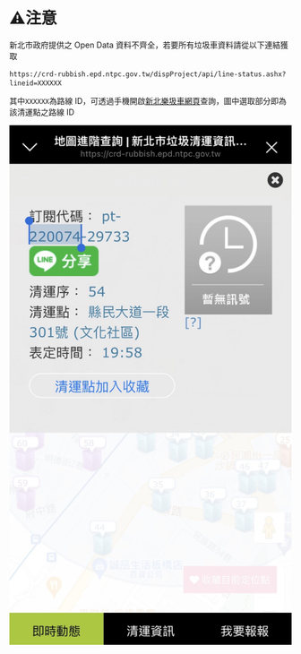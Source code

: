 # :warning:注意

新北市政府提供之 Open Data 資料不齊全，若要所有垃圾車資料請從以下連結獲取

```
https://crd-rubbish.epd.ntpc.gov.tw/dispProject/api/line-status.ashx?lineid=XXXXXX
```

其中`XXXXXX`為路線 ID，可透過手機開啟[新北樂圾車網頁](https://crd-rubbish.epd.ntpc.gov.tw/dispPageBox/NtpcepdMB/NtpMCp.aspx?ddsPageID=MADVANCED)查詢，圖中選取部分即為該清運點之路線 ID

![LINE ID](./src/LINE_ID.jpg)
